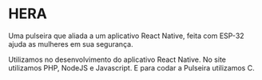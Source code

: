 # HERA

Uma pulseira que aliada a um aplicativo React Native, feita com ESP-32 ajuda as mulheres em sua segurança.

Utilizamos no desenvolvimento do aplicativo React Native.
No site utilizamos PHP, NodeJS e Javascript.
E para codar a Pulseira utilizamos C.
